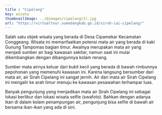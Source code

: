 ```yaml
---
title : "Cipelang"
key: wisata
thumbnailImage: ../@images/cipelang(1).jpg
url: "https://virtualtour.sumedangkab.go.id/sirah-cai-cipelang/"
---
```


Salah satu objek wisata yang berada di Desa Cipamekar Kecamatan Conggeang. Wisata ini memanfaatkan potensi mata air yang berada di kaki Gunung Tampomas bagian timur. Awalnya merupakan mata air yang menjadi sumber air bagi kawasan sekitar, namun saat ini mulai dikembangkan dengan dibangunnya kolam renang.

Sumber mata airnya keluar dari bukit kecil yang berada di bawah rimbunnya pepohonan yang memenuhi kawasan ini. Karena langsung bersumber dari mata air, air Sirah Cipelang ini sangat jernih. Air dari mata air Sirah Cipelang ini mengalir ke arah timur menuju ke kawasan pesawahan terhampar luas.

Banyak pengunjung yang menjadikan mata air Sirah Cipelang ini sebagai lokasi berlibur dan lokasi wisata selfie (swafoto). Bahkan dengan adanya ikan di dalam kolam penampungan air, pengunjung bisa selfie di bawah air bersama ikan-ikan yang ada di sini.
